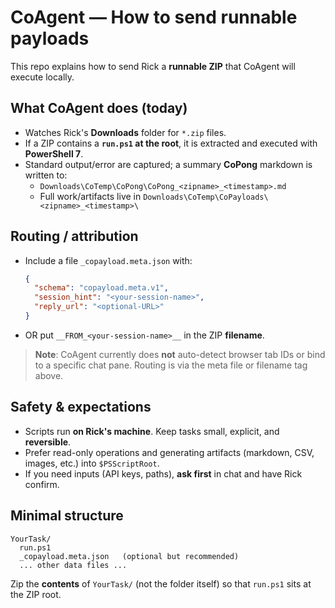 # CoAgent — How to send runnable payloads

This repo explains how to send Rick a **runnable ZIP** that CoAgent will execute locally.

## What CoAgent does (today)
- Watches Rick's **Downloads** folder for `*.zip` files.
- If a ZIP contains a **`run.ps1` at the root**, it is extracted and executed with **PowerShell 7**.
- Standard output/error are captured; a summary **CoPong** markdown is written to:
  - `Downloads\CoTemp\CoPong\CoPong_<zipname>_<timestamp>.md`
  - Full work/artifacts live in `Downloads\CoTemp\CoPayloads\<zipname>_<timestamp>\`

## Routing / attribution
- Include a file `_copayload.meta.json` with:
  ```json
  {
    "schema": "copayload.meta.v1",
    "session_hint": "<your-session-name>",
    "reply_url": "<optional-URL>"
  }
  ```
- OR put `__FROM_<your-session-name>__` in the ZIP **filename**.

> **Note**: CoAgent currently does **not** auto-detect browser tab IDs or bind to a specific chat pane. Routing is via the meta file or filename tag above.

## Safety & expectations
- Scripts run **on Rick's machine**. Keep tasks small, explicit, and **reversible**.
- Prefer read-only operations and generating artifacts (markdown, CSV, images, etc.) into `$PSScriptRoot`.
- If you need inputs (API keys, paths), **ask first** in chat and have Rick confirm.

## Minimal structure
```
YourTask/
  run.ps1
  _copayload.meta.json   (optional but recommended)
  ... other data files ...
```
Zip the **contents** of `YourTask/` (not the folder itself) so that `run.ps1` sits at the ZIP root.
